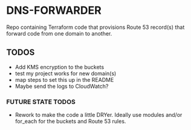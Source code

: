 # DNS-FORWARDER
Repo containing Terraform code that provisions Route 53 record(s) that forward code from one domain to another.

## TODOS

- Add KMS encryption to the buckets
- test my project works for new domain(s)
- map steps to set this up in the README
- Maybe send the logs to CloudWatch?

### FUTURE STATE TODOS

- Rework to make the code a little DRYer. Ideally use modules and/or for_each for the buckets and Route 53 rules.